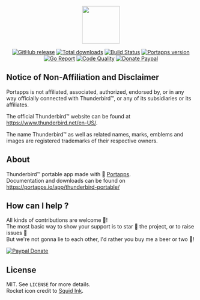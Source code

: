 <p align="center"><a href="https://portapps.io/app/thunderbird-portable/" target="_blank"><img width="100" src="https://github.com/portapps/thunderbird-portable/blob/master/res/papp.png"></a></p>

<p align="center">
  <a href="https://portapps.io/app/thunderbird-portable/#download"><img src="https://img.shields.io/github/release/portapps/thunderbird-portable.svg?style=flat-square" alt="GitHub release"></a>
  <a href="https://portapps.io/app/thunderbird-portable/#download"><img src="https://img.shields.io/github/downloads/portapps/thunderbird-portable/total.svg?style=flat-square" alt="Total downloads"></a>
  <a href="https://travis-ci.com/portapps/thunderbird-portable"><img src="https://img.shields.io/travis/com/portapps/thunderbird-portable/master.svg?style=flat-square" alt="Build Status"></a>
  <a href="https://github.com/portapps/portapps"><img src="https://img.shields.io/badge/portapps-1.24.1-479fdb.svg?style=flat-square" alt="Portapps version"></a>
  <a href="https://goreportcard.com/report/github.com/portapps/thunderbird-portable"><img src="https://goreportcard.com/badge/github.com/portapps/thunderbird-portable?style=flat-square" alt="Go Report"></a>
  <a href="https://www.codacy.com/app/portapps/thunderbird-portable"><img src="https://img.shields.io/codacy/grade/460dc19f1fd449a0b1f8b7e6d51ba58e.svg?style=flat-square" alt="Code Quality"></a>
  <a href="https://www.paypal.com/cgi-bin/webscr?cmd=_s-xclick&hosted_button_id=WQD7AQGPDEPSG"><img src="https://img.shields.io/badge/donate-paypal-7057ff.svg?style=flat-square" alt="Donate Paypal"></a>
</p>

## Notice of Non-Affiliation and Disclaimer

Portapps is not affiliated, associated, authorized, endorsed by, or in any way officially connected with Thunderbird™, or any of its subsidiaries or its affiliates.

The official Thunderbird™ website can be found at https://www.thunderbird.net/en-US/.

The name Thunderbird™ as well as related names, marks, emblems and images are registered trademarks of their respective owners.

## About

Thunderbird™ portable app made with 🚀 [Portapps](https://portapps.io).<br />
Documentation and downloads can be found on https://portapps.io/app/thunderbird-portable/

## How can I help ?

All kinds of contributions are welcome :raised_hands:!<br />
The most basic way to show your support is to star :star2: the project, or to raise issues :speech_balloon:<br />
But we're not gonna lie to each other, I'd rather you buy me a beer or two :beers:!

[![Paypal Donate](https://portapps.io/img/paypal-donate.png)](https://www.paypal.com/cgi-bin/webscr?cmd=_s-xclick&hosted_button_id=WQD7AQGPDEPSG)

## License

MIT. See `LICENSE` for more details.<br />
Rocket icon credit to [Squid Ink](http://thesquid.ink).
